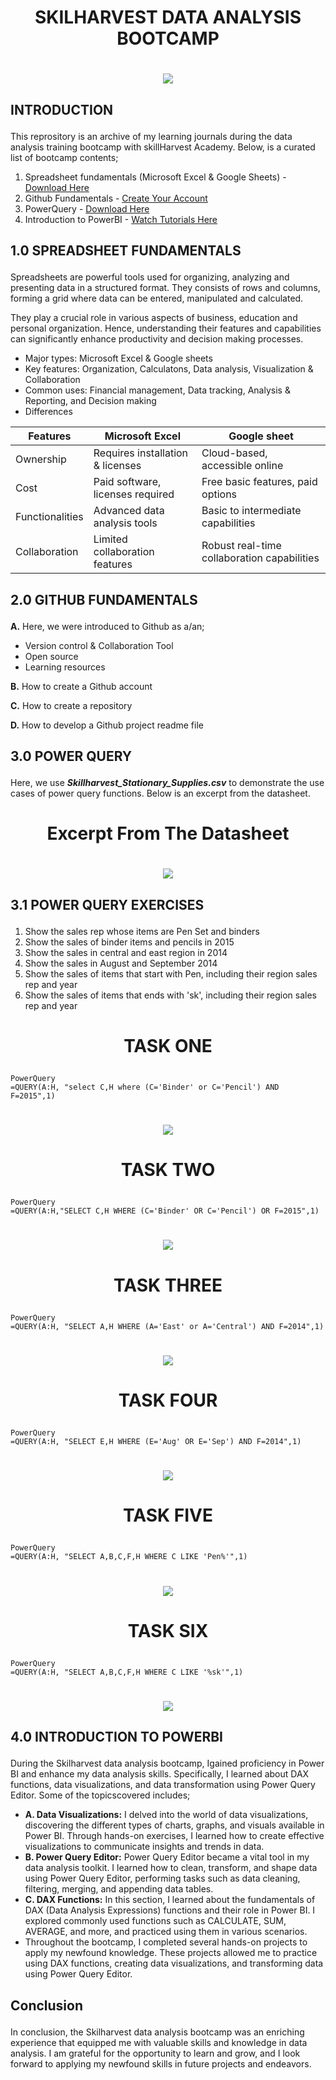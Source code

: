 # <p align='center'/> SKILHARVEST DATA ANALYSIS BOOTCAMP </p>
# <div align='center'/><img src='Images/ImageI.jpg'></div>
## <p align='left'/> INTRODUCTION </p>
This reprository is an archive of my learning journals during the data analysis training bootcamp with skillHarvest Academy. Below, is a curated list of bootcamp contents;
1. Spreadsheet fundamentals (Microsoft Excel & Google Sheets) - [Download Here](https://www.youtube.com/watch?v=_UWPaPer1MY&list=PLoyECfvEFOjYaDL2Z1XN5tpDzXq-CNkVx)
2. Github Fundamentals - [Create Your Account](https://github.com/)
3. PowerQuery - [Download Here](https://www.youtube.com/watch?v=jBEFaDCXB34)
4. Introduction to PowerBI - [Watch Tutorials Here](https://www.youtube.com/watch?v=e6QD8lP-m6E&t=297s)
## <p align='left'/> 1.0 SPREADSHEET FUNDAMENTALS </p>
Spreadsheets are powerful tools used for organizing, analyzing and presenting data in a structured format. They consists of rows and columns, forming a grid where data can be entered, manipulated and calculated.

They play a crucial role in various aspects of business, education and personal organization. Hence, understanding their features and capabilities can significantly enhance productivity and decision making processes.
- Major types: Microsoft Excel & Google sheets
- Key features: Organization, Calculatons, Data analysis, Visualization & Collaboration
- Common uses: Financial management, Data tracking, Analysis & Reporting, and Decision making
- Differences

|Features|Microsoft Excel|Google sheet|
|--------|---------------|------------|
|Ownership|Requires installation & licenses|Cloud-based, accessible online|
|Cost|Paid software, licenses required|Free basic features, paid options|
|Functionalities|Advanced data analysis tools|Basic to intermediate capabilities|
|Collaboration|Limited collaboration features|Robust real-time collaboration capabilities|
## <p align='left'/> 2.0 GITHUB FUNDAMENTALS </p>
**A.** Here, we were introduced to Github as a/an;
- Version control & Collaboration Tool
- Open source
- Learning resources

**B.** How to create a Github account

**C.** How to create a repository

**D.** How to develop a Github project readme file
## <p align='left'/> 3.0 POWER QUERY </p>
Here, we use _**Skillharvest_Stationary_Supplies.csv**_ to demonstrate the use cases of power query functions. Below is an excerpt from the datasheet.
# <p align='center'/> Excerpt From The Datasheet </p>
# <div align="center"><img src="Images/ImageA.JPG"></div>
  
## <p align='left'/> 3.1 POWER QUERY EXERCISES </p>
1. Show the sales rep whose items are Pen Set and binders
2. Show the sales of binder items and pencils in 2015
3. Show the sales in central and east region in 2014
4. Show the sales in August and September 2014
5. Show the sales of items that start with Pen, including their region sales rep and year
6. Show the sales of items that ends with 'sk', including their region sales rep and year
# <p align='center'/> TASK ONE </p>
```
PowerQuery
=QUERY(A:H, "select C,H where (C='Binder' or C='Pencil') AND F=2015",1)
```
# <div align="center"><img src="Images/ImageB.JPG"></div>
# <p align='center'/> TASK TWO </p>
```
PowerQuery
=QUERY(A:H,"SELECT C,H WHERE (C='Binder' OR C='Pencil') OR F=2015",1)
```
# <div align="center"><img src="Images/ImageC.JPG"></div>
# <p align='center'/> TASK THREE </p>
```
PowerQuery
=QUERY(A:H, "SELECT A,H WHERE (A='East' or A='Central') AND F=2014",1)
```
# <div align='center'><img src='Images/ImageD.JPG'></div>
# <p align='center'/> TASK FOUR </p>
```
PowerQuery
=QUERY(A:H, "SELECT E,H WHERE (E='Aug' OR E='Sep') AND F=2014",1)
```
# <div align='center'/><img src='Images/ImageE.JPG'></div>
# <p align='center'/> TASK FIVE </p>
```
PowerQuery
=QUERY(A:H, "SELECT A,B,C,F,H WHERE C LIKE 'Pen%'",1)
```
# <div align='center'/><img src='Images/ImageF.JPG'></div>
# <p align='center'/> TASK SIX </p>
```
PowerQuery
=QUERY(A:H, "SELECT A,B,C,F,H WHERE C LIKE '%sk'",1)
```
# <div align='center'/><img src='Images/ImageG.JPG'></div>
## <p align='left'/> 4.0 INTRODUCTION TO POWERBI </p>
During the Skilharvest data analysis bootcamp, Igained proficiency in Power BI and enhance my data analysis skills. Specifically, I learned about DAX functions, data visualizations, and data transformation using Power Query Editor. Some of the topicscovered includes;
- **A. Data Visualizations:** I delved into the world of data visualizations, discovering the different types of charts, graphs, and visuals available in Power BI. Through hands-on exercises, I learned how to create effective visualizations to communicate insights and trends in data.
- **B. Power Query Editor:** Power Query Editor became a vital tool in my data analysis toolkit. I learned how to clean, transform, and shape data using Power Query Editor, performing tasks such as data cleaning, filtering, merging, and appending data tables.
- **C. DAX Functions:** In this section, I learned about the fundamentals of DAX (Data Analysis Expressions) functions and their role in Power BI. I explored commonly used functions such as CALCULATE, SUM, AVERAGE, and more, and practiced using them in various scenarios.
- Throughout the bootcamp, I completed several hands-on projects to apply my newfound knowledge. These projects allowed me to practice using DAX functions, creating data visualizations, and transforming data using Power Query Editor.
## <p align='left'/> Conclusion </p>
In conclusion, the Skilharvest data analysis bootcamp was an enriching experience that equipped me with valuable skills and knowledge in data analysis. I am grateful for the opportunity to learn and grow, and I look forward to applying my newfound skills in future projects and endeavors.
